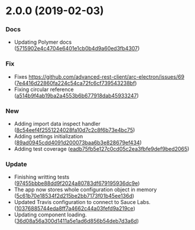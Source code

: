 # 2.0.0 (2019-02-03)


### Docs

* Updating Polymer docs ([5715902e4c4704e6401e1cb0b4d9a60ed3fb4307](https://github.com/advanced-rest-client/arc-app-mixin/commit/5715902e4c4704e6401e1cb0b4d9a60ed3fb4307))

### Fix

* Fixes https://github.com/advanced-rest-client/arc-electron/issues/69 ([7e4416d22860fa224c54ca72fc6cf739543238bf](https://github.com/advanced-rest-client/arc-app-mixin/commit/7e4416d22860fa224c54ca72fc6cf739543238bf))
* Fixing circular reference ([a514b9f4ab19ba2a4553b6b677918dab45933247](https://github.com/advanced-rest-client/arc-app-mixin/commit/a514b9f4ab19ba2a4553b6b677918dab45933247))

### New

* Adding import data inspect handler ([8c54eef4f2551224028fa10d7c2c8f6b73e4bc75](https://github.com/advanced-rest-client/arc-app-mixin/commit/8c54eef4f2551224028fa10d7c2c8f6b73e4bc75))
* Adding settings initialization ([89ad0945cdd4091d200073baa6b3e828679ef434](https://github.com/advanced-rest-client/arc-app-mixin/commit/89ad0945cdd4091d200073baa6b3e828679ef434))
* Adding test coverage ([eadb75fb5e127c0cd05c2ea3fbfe9def9bed2065](https://github.com/advanced-rest-client/arc-app-mixin/commit/eadb75fb5e127c0cd05c2ea3fbfe9def9bed2065))

### Update

* Finishing writting tests ([97455bbbe88dd9f2024a80783df679195936dc9e](https://github.com/advanced-rest-client/arc-app-mixin/commit/97455bbbe88dd9f2024a80783df679195936dc9e))
* The app now stores whole configuration object in memory ([5c61b70e18534f2d215be2bb7173f01b45ee136d](https://github.com/advanced-rest-client/arc-app-mixin/commit/5c61b70e18534f2d215be2bb7173f01b45ee136d))
* Updated Travis configuration to connect to Sauce Labs. ([10376885744eda8ff7a4662c44a03fefd9a219ce](https://github.com/advanced-rest-client/arc-app-mixin/commit/10376885744eda8ff7a4662c44a03fefd9a219ce))
* Updating component loading. ([36d08a56a300d1411a5e1ad6d856b54deb7d3a6d](https://github.com/advanced-rest-client/arc-app-mixin/commit/36d08a56a300d1411a5e1ad6d856b54deb7d3a6d))



